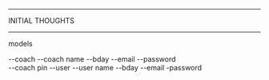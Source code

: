 ********************************************************
INITIAL THOUGHTS
********************************************************

models

--coach
    --coach name
    --bday
    --email
    --password  
    --coach pin 
--user
    --user name 
    --bday
    --email
    -password